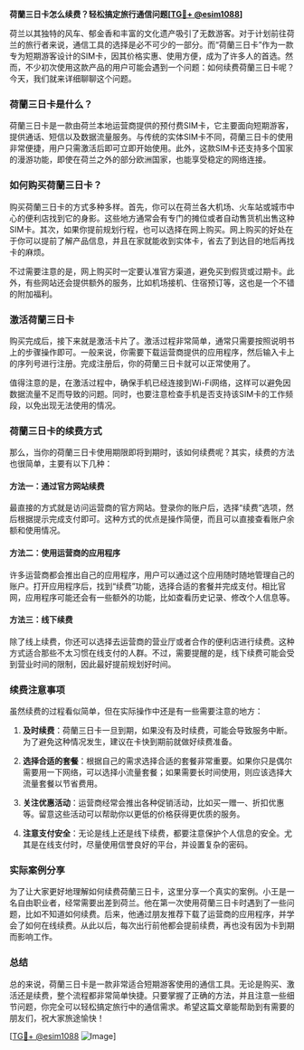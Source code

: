 **荷蘭三日卡怎么续费？轻松搞定旅行通信问题[[TG💪+ @esim1088](https://t.me/s/esim1088)]**

荷兰以其独特的风车、郁金香和丰富的文化遗产吸引了无数游客。对于计划前往荷兰的旅行者来说，通信工具的选择是必不可少的一部分。而“荷蘭三日卡”作为一款专为短期游客设计的SIM卡，因其价格实惠、使用方便，成为了许多人的首选。然而，不少初次使用这款产品的用户可能会遇到一个问题：如何续费荷蘭三日卡呢？今天，我们就来详细聊聊这个问题。

### 荷蘭三日卡是什么？

荷蘭三日卡是一款由荷兰本地运营商提供的预付费SIM卡，它主要面向短期游客，提供通话、短信以及数据流量服务。与传统的实体SIM卡不同，荷蘭三日卡的使用非常便捷，用户只需激活后即可立即开始使用。此外，这款SIM卡还支持多个国家的漫游功能，即使在荷兰之外的部分欧洲国家，也能享受稳定的网络连接。

### 如何购买荷蘭三日卡？

购买荷蘭三日卡的方式多种多样。首先，你可以在荷兰各大机场、火车站或城市中心的便利店找到它的身影。这些地方通常会有专门的摊位或者自动售货机出售这种SIM卡。其次，如果你提前规划行程，也可以选择在网上购买。网上购买的好处在于你可以提前了解产品信息，并且在家就能收到实体卡，省去了到达目的地后再找卡的麻烦。

不过需要注意的是，网上购买时一定要认准官方渠道，避免买到假货或过期卡。此外，有些网站还会提供额外的服务，比如机场接机、住宿预订等，这也是一个不错的附加福利。

### 激活荷蘭三日卡

购买完成后，接下来就是激活卡片了。激活过程非常简单，通常只需要按照说明书上的步骤操作即可。一般来说，你需要下载运营商提供的应用程序，然后输入卡上的序列号进行注册。完成注册后，你的荷蘭三日卡就可以正常使用了。

值得注意的是，在激活过程中，确保手机已经连接到Wi-Fi网络，这样可以避免因数据流量不足而导致的问题。同时，也要注意检查手机是否支持该SIM卡的工作频段，以免出现无法使用的情况。

### 荷蘭三日卡的续费方式

那么，当你的荷蘭三日卡使用期限即将到期时，该如何续费呢？其实，续费的方法也很简单，主要有以下几种：

#### 方法一：通过官方网站续费

最直接的方式就是访问运营商的官方网站。登录你的账户后，选择“续费”选项，然后根据提示完成支付即可。这种方式的优点是操作简便，而且可以直接查看账户余额和使用情况。

#### 方法二：使用运营商的应用程序

许多运营商都会推出自己的应用程序，用户可以通过这个应用随时随地管理自己的账户。打开应用程序后，找到“续费”功能，选择合适的套餐并完成支付。相比官网，应用程序可能还会有一些额外的功能，比如查看历史记录、修改个人信息等。

#### 方法三：线下续费

除了线上续费，你还可以选择去运营商的营业厅或者合作的便利店进行续费。这种方式适合那些不太习惯在线支付的人群。不过，需要提醒的是，线下续费可能会受到营业时间的限制，因此最好提前规划好时间。

### 续费注意事项

虽然续费的过程看似简单，但在实际操作中还是有一些需要注意的地方：

1. **及时续费**：荷蘭三日卡一旦到期，如果没有及时续费，可能会导致服务中断。为了避免这种情况发生，建议在卡快到期前就做好续费准备。
   
2. **选择合适的套餐**：根据自己的需求选择合适的套餐非常重要。如果你只是偶尔需要用一下网络，可以选择小流量套餐；如果需要长时间使用，则应该选择大流量套餐以节省费用。

3. **关注优惠活动**：运营商经常会推出各种促销活动，比如买一赠一、折扣优惠等。留意这些活动可以帮助你以更低的价格获得更优质的服务。

4. **注意支付安全**：无论是线上还是线下续费，都要注意保护个人信息的安全。尤其是在线支付时，尽量使用信誉良好的平台，并设置复杂的密码。

### 实际案例分享

为了让大家更好地理解如何续费荷蘭三日卡，这里分享一个真实的案例。小王是一名自由职业者，经常需要出差到荷兰。他在第一次使用荷蘭三日卡时遇到了一些问题，比如不知道如何续费。后来，他通过朋友推荐下载了运营商的应用程序，并学会了如何在线续费。从此以后，每次出行前他都会提前续费，再也没有因为卡到期而影响工作。

### 总结

总的来说，荷蘭三日卡是一款非常适合短期游客使用的通信工具。无论是购买、激活还是续费，整个流程都非常简单快捷。只要掌握了正确的方法，并且注意一些细节问题，你完全可以轻松搞定旅行中的通信需求。希望这篇文章能帮助到有需要的朋友们，祝大家旅途愉快！

[[TG💪+ @esim1088](https://t.me/s/esim1088) ![Image](https://i.postimg.cc/4NQfJmqS/Snipaste-2025-05-13-00-14-12.png)]